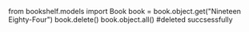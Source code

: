 from bookshelf.models import Book
book = book.object.get("Nineteen Eighty-Four")
book.delete()
book.object.all()
#deleted succsessfully